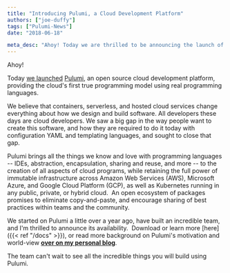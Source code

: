 ```yaml
---
title: "Introducing Pulumi, a Cloud Development Platform"
authors: ["joe-duffy"]
tags: ["Pulumi-News"]
date: "2018-06-18"

meta_desc: "Ahoy! Today we are thrilled to be announcing the launch of Pulumi, the Cloud Development Platform."
---
```


Ahoy!

Today [we launched](https://info.pulumi.com/press-release/pulumi-launches-cloud-development-platform-to-help-teams-get-code-to-the-cloud-faster)
[Pulumi](/), an open source cloud development platform,
providing the cloud's first true programming model using real
programming languages.

We believe that containers, serverless, and hosted cloud services change
everything about how we design and build software. All developers these
days are cloud developers. We saw a big gap in the way people want to
create this software, and how they are required to do it today with
configuration YAML and templating languages, and sought to close that
gap.

Pulumi brings all the things we know and love with programming languages
-- IDEs, abstraction, encapsulation, sharing and reuse, and more -- to
the creation of all aspects of cloud programs, while retaining the full
power of immutable infrastructure across Amazon Web Services (AWS),
Microsoft Azure, and Google Cloud Platform (GCP), as well as Kubernetes
running in any public, private, or hybrid cloud.  An open ecosystem of
packages promises to eliminate copy-and-paste, and encourage sharing of
best practices within teams and the community.

We started on Pulumi a little over a year ago, have built an incredible
team, and I'm thrilled to announce its availability.  Download or learn
more [here]({{< ref "/docs" >}}), or read more background on Pulumi's
motivation and world-view **[over on my personal blog](http://joeduffyblog.com/2018/06/18/hello-pulumi)**.

The team can't wait to see all the incredible things you will build
using Pulumi.

